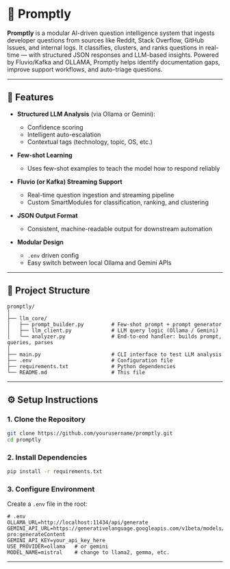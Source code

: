 # 🚀 Promptly

**Promptly** is a modular AI-driven question intelligence system that ingests developer questions from sources like Reddit, Stack Overflow, GitHub Issues, and internal logs. It classifies, clusters, and ranks questions in real-time — with structured JSON responses and LLM-based insights. Powered by Fluvio/Kafka and OLLAMA, Promptly helps identify documentation gaps, improve support workflows, and auto-triage questions.

---

## 🧠 Features

- **Structured LLM Analysis** (via Ollama or Gemini):
  - Confidence scoring
  - Intelligent auto-escalation
  - Contextual tags (technology, topic, OS, etc.)

- **Few-shot Learning**
  - Uses few-shot examples to teach the model how to respond reliably

- **Fluvio (or Kafka) Streaming Support**
  - Real-time question ingestion and streaming pipeline
  - Custom SmartModules for classification, ranking, and clustering

- **JSON Output Format**
  - Consistent, machine-readable output for downstream automation

- **Modular Design**
  - `.env` driven config
  - Easy switch between local Ollama and Gemini APIs

---

## 📁 Project Structure

```
promptly/
│
├── llm_core/
│   ├── prompt_builder.py         # Few-shot prompt + prompt generator
│   ├── llm_client.py             # LLM query logic (Ollama / Gemini)
│   └── analyzer.py               # End-to-end handler: builds prompt, queries, parses
│
├── main.py                       # CLI interface to test LLM analysis
├── .env                          # Configuration file
├── requirements.txt              # Python dependencies
└── README.md                     # This file
```

---

## ⚙️ Setup Instructions

### 1. Clone the Repository

```bash
git clone https://github.com/yourusername/promptly.git
cd promptly
```

### 2. Install Dependencies

```bash
pip install -r requirements.txt
```

### 3. Configure Environment

Create a `.env` file in the root:

```dotenv
# .env
OLLAMA_URL=http://localhost:11434/api/generate
GEMINI_API_URL=https://generativelanguage.googleapis.com/v1beta/models/gemini-pro:generateContent
GEMINI_API_KEY=your_api_key_here
USE_PROVIDER=ollama   # or gemini
MODEL_NAME=mistral    # change to llama2, gemma, etc.
```

---

